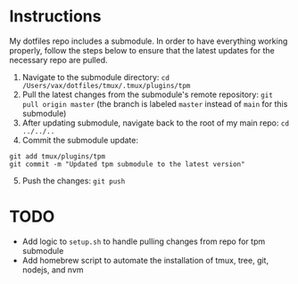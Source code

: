 # Instructions
My dotfiles repo includes a submodule. In order to have everything working
properly, follow the steps below to ensure that the latest updates for the
necessary repo are pulled.

1. Navigate to the submodule directory:
`cd /Users/vax/dotfiles/tmux/.tmux/plugins/tpm`
2. Pull the latest changes from the submodule's remote repository:
`git pull origin master` (the branch is labeled `master` instead of `main` for
this submodule)   
3. After updating submodule, navigate back to the root of my main repo:
`cd ../../..`
4. Commit the submodule update:
```
git add tmux/plugins/tpm
git commit -m "Updated tpm submodule to the latest version"
```
5. Push the changes:
`git push`

# TODO
- Add logic to `setup.sh` to handle pulling changes from repo for tpm submodule
- Add homebrew script to automate the installation of tmux, tree, git, nodejs, and nvm
